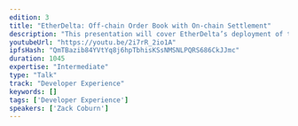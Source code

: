 ```yaml
---
edition: 3
title: "EtherDelta: Off-chain Order Book with On-chain Settlement"
description: "This presentation will cover EtherDelta’s deployment of the first working off-chain order book with on-chain settlement. Topics covered will include scaling, security, user experience, onboarding, and real world results."
youtubeUrl: "https://youtu.be/2i7rR_2io1A"
ipfsHash: "QmTBazib84YVtYq8j6hpTbhisKSsNMSNLPQRS686CkJJmc"
duration: 1045
expertise: "Intermediate"
type: "Talk"
track: "Developer Experience"
keywords: []
tags: ['Developer Experience']
speakers: ['Zack Coburn']
---
```

